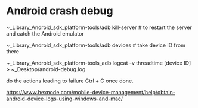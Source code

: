# Android crash debug


 ~_Library_Android_sdk_platform-tools/adb kill-server # to restart the server and catch the Android emulator

~_Library_Android_sdk_platform-tools/adb devices # take device ID from there

~_Library_Android_sdk_platform-tools_adb logcat -v threadtime [device ID] > ~_Desktop/android-debug.log

 do the actions leading to failure
Ctrl + C once done.

https://www.hexnode.com/mobile-device-management/help/obtain-android-device-logs-using-windows-and-mac/